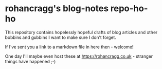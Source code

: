 # rohancragg's blog-notes repo-ho-ho

This repository contains hopelessly hopeful drafts of blog articles and other bobbins and gubbins I want to make sure I don't forget.

If I've sent you a link to a markdown file in here then - welcome!

One day I'll maybe even host these at https://rohancragg.co.uk - stranger things have happened ;-)